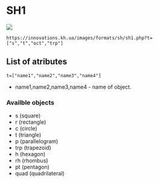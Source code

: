 # SH1
<a href = "https://innovations.kh.ua/images/formats/sh/sh1.php?t=[%22s%22,%22t%22,%22oct%22,%22trp%22]"> <img src = "https://innovations.kh.ua/images/formats/sh/sh1.php?t=[%22s%22,%22t%22,%22oct%22,%22trp%22]"></a>

```https://innovations.kh.ua/images/formats/sh/sh1.php?t=["s","t","oct","trp"]```

## List of atributes
```t=["name1","name2","name3","name4"]```

* name1,name2,name3,name4 - name of object.

### Availble objects 
* s (square)
* r (rectangle)
* c (circle)
* t (triangle)
* p (parallelogram)
* trp (trapezoid)
* h (hexagon)
* rh (rhombus)
* pt (pentagon)
* quad (quadrilateral)